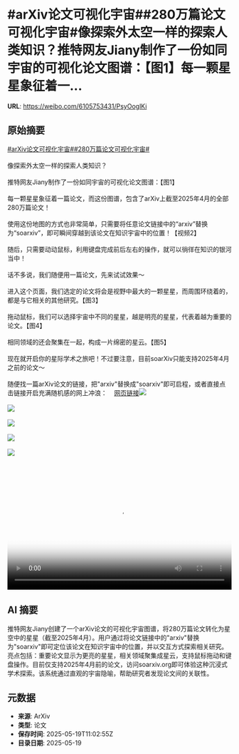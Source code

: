 # #arXiv论文可视化宇宙##280万篇论文可视化宇宙#像探索外太空一样的探索人类知识？推特网友Jiany制作了一份如同宇宙的可视化论文图谱：【图1】每一颗星星象征着一...

**URL**: https://weibo.com/6105753431/PsyOoglKi

## 原始摘要

<a href="https://m.weibo.cn/search?containerid=231522type%3D1%26t%3D10%26q%3D%23arXiv%E8%AE%BA%E6%96%87%E5%8F%AF%E8%A7%86%E5%8C%96%E5%AE%87%E5%AE%99%23&amp;extparam=%23arXiv%E8%AE%BA%E6%96%87%E5%8F%AF%E8%A7%86%E5%8C%96%E5%AE%87%E5%AE%99%23" data-hide=""><span class="surl-text">#arXiv论文可视化宇宙#</span></a><a href="https://m.weibo.cn/search?containerid=231522type%3D1%26t%3D10%26q%3D%23280%E4%B8%87%E7%AF%87%E8%AE%BA%E6%96%87%E5%8F%AF%E8%A7%86%E5%8C%96%E5%AE%87%E5%AE%99%23&amp;extparam=%23280%E4%B8%87%E7%AF%87%E8%AE%BA%E6%96%87%E5%8F%AF%E8%A7%86%E5%8C%96%E5%AE%87%E5%AE%99%23" data-hide=""><span class="surl-text">#280万篇论文可视化宇宙#</span></a><br><br>像探索外太空一样的探索人类知识？<br><br>推特网友Jiany制作了一份如同宇宙的可视化论文图谱：【图1】<br><br>每一颗星星象征着一篇论文，而这份图谱，包含了arXiv上截至2025年4月的全部280万篇论文！<br><br>使用这份地图的方式也非常简单，只需要将任意论文链接中的“arxiv”替换为“soarxiv”，即可瞬间穿越到该论文在知识宇宙中的位置！【视频2】<br><br>随后，只需要动动鼠标，利用键盘完成前后左右的操作，就可以徜徉在知识的银河当中！<br><br>话不多说，我们随便用一篇论文，先来试试效果～<br><br>进入这个页面，我们选定的论文将会是视野中最大的一颗星星，而周围环绕着的，都是与它相关的其他研究。【图3】<br><br>拖动鼠标，我们可以选择宇宙中不同的星星，越是明亮的星星，代表着越为重要的论文。【图4】<br><br>相同领域的还会聚集在一起，构成一片绵密的星云。【图5】<br><br>现在就开启你的星际学术之旅吧！不过要注意，目前soarXiv只能支持2025年4月之前的论文～<br><br>随便找一篇arXiv论文的链接，把"arxiv"替换成"soarxiv"即可启程，或者直接点击链接开启充满随机感的网上冲浪：<a href="https://weibo.cn/sinaurl?u=https%3A%2F%2Fsoarxiv.org%2F" data-hide=""><span class="url-icon"><img style="width: 1rem;height: 1rem" src="https://h5.sinaimg.cn/upload/2015/09/25/3/timeline_card_small_web_default.png" referrerpolicy="no-referrer"></span><span class="surl-text">网页链接</span></a><img style="" src="https://tvax2.sinaimg.cn/large/006Fd7o3gy1i1kxpnrm7uj30zk0izk5y.jpg" referrerpolicy="no-referrer"><br><br><img style="" src="https://tvax4.sinaimg.cn/large/006Fd7o3ly1i1kxqo9rtmj30zk0k00v3.jpg" referrerpolicy="no-referrer"><br><br><img style="" src="https://tvax1.sinaimg.cn/large/006Fd7o3gy1i1kxpre3m9j30wc0zk15v.jpg" referrerpolicy="no-referrer"><br><br><img style="" src="https://tvax2.sinaimg.cn/large/006Fd7o3gy1i1kxptrb4nj30w10zkk50.jpg" referrerpolicy="no-referrer"><br><br><img style="" src="https://tvax2.sinaimg.cn/large/006Fd7o3gy1i1kxpvenyjj30wf0zk4fs.jpg" referrerpolicy="no-referrer"><br><br><br clear="both"><div style="clear: both"></div><video controls="controls" poster="https://tvax2.sinaimg.cn/orj480/006Fd7o3ly1i1kxqnubkqj30zk0k00v3.jpg" style="width: 100%"><source src="https://f.video.weibocdn.com/o0/mi7pXUHOlx08omUE7Cc001041200h2qw0E010.mp4?label=mp4_720p&amp;template=1280x720.25.0&amp;ori=0&amp;ps=1CwnkDw1GXwCQx&amp;Expires=1747656135&amp;ssig=pLUrh4Gdez&amp;KID=unistore,video"><source src="https://f.video.weibocdn.com/o0/zq06lIo6lx08omUDmLcY010412008fe40E010.mp4?label=mp4_hd&amp;template=852x480.25.0&amp;ori=0&amp;ps=1CwnkDw1GXwCQx&amp;Expires=1747656135&amp;ssig=LT2v52%2B38d&amp;KID=unistore,video"><source src="https://f.video.weibocdn.com/o0/wiMKioYQlx08omUCZJFC010412004XER0E010.mp4?label=mp4_ld&amp;template=640x360.25.0&amp;ori=0&amp;ps=1CwnkDw1GXwCQx&amp;Expires=1747656135&amp;ssig=4W%2BNY6m0sc&amp;KID=unistore,video"><p>视频无法显示，请前往<a href="https://video.weibo.com/show?fid=1034%3A5168069623087116" target="_blank" rel="noopener noreferrer">微博视频</a>观看。</p></video>

## AI 摘要

推特网友Jiany创建了一个arXiv论文的可视化宇宙图谱，将280万篇论文转化为星空中的星星（截至2025年4月）。用户通过将论文链接中的"arxiv"替换为"soarxiv"即可定位该论文在知识宇宙中的位置，并以交互方式探索相关研究。亮点包括：重要论文显示为更亮的星星，相关领域聚集成星云，支持鼠标拖动和键盘操作。目前仅支持2025年4月前的论文，访问soarxiv.org即可体验这种沉浸式学术探索。该系统通过直观的宇宙隐喻，帮助研究者发现论文间的关联性。

## 元数据

- **来源**: ArXiv
- **类型**: 论文
- **保存时间**: 2025-05-19T11:02:55Z
- **目录日期**: 2025-05-19
